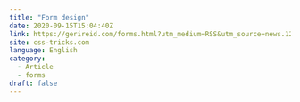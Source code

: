 ```yaml
---
title: "Form design"
date: 2020-09-15T15:04:40Z
link: https://gerireid.com/forms.html?utm_medium=RSS&utm_source=news.12bit.vn
site: css-tricks.com
language: English
category:
  - Article
  - forms
draft: false
---
```

